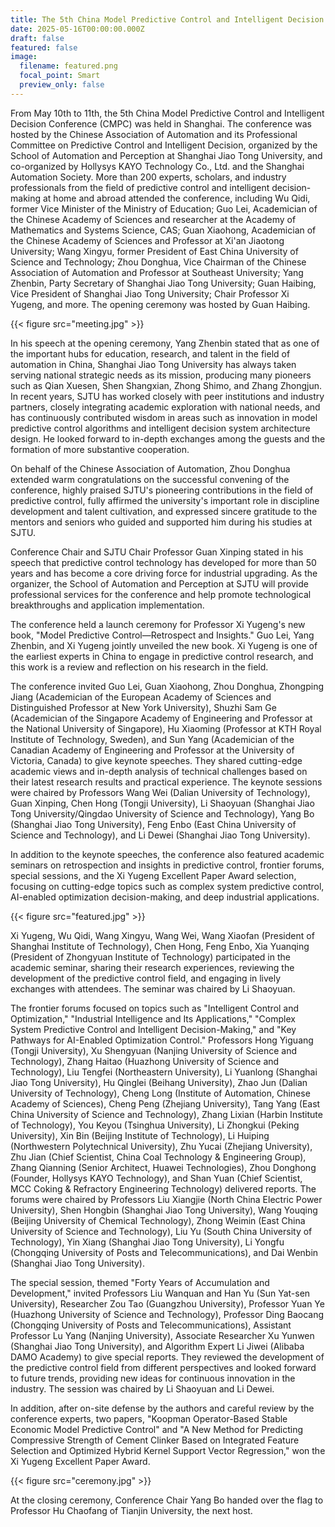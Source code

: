 ```yaml
---
title: The 5th China Model Predictive Control and Intelligent Decision Conference Held in Shanghai
date: 2025-05-16T00:00:00.000Z
draft: false
featured: false
image:
  filename: featured.png
  focal_point: Smart
  preview_only: false
---
```


From May 10th to 11th, the 5th China Model Predictive Control and Intelligent Decision Conference (CMPC) was held in Shanghai. The conference was hosted by the Chinese Association of Automation and its Professional Committee on Predictive Control and Intelligent Decision, organized by the School of Automation and Perception at Shanghai Jiao Tong University, and co-organized by Hollysys KAYO Technology Co., Ltd. and the Shanghai Automation Society. More than 200 experts, scholars, and industry professionals from the field of predictive control and intelligent decision-making at home and abroad attended the conference, including Wu Qidi, former Vice Minister of the Ministry of Education; Guo Lei, Academician of the Chinese Academy of Sciences and researcher at the Academy of Mathematics and Systems Science, CAS; Guan Xiaohong, Academician of the Chinese Academy of Sciences and Professor at Xi'an Jiaotong University; Wang Xingyu, former President of East China University of Science and Technology; Zhou Donghua, Vice Chairman of the Chinese Association of Automation and Professor at Southeast University; Yang Zhenbin, Party Secretary of Shanghai Jiao Tong University; Guan Haibing, Vice President of Shanghai Jiao Tong University; Chair Professor Xi Yugeng, and more. The opening ceremony was hosted by Guan Haibing.

{{< figure src="meeting.jpg" >}}

In his speech at the opening ceremony, Yang Zhenbin stated that as one of the important hubs for education, research, and talent in the field of automation in China, Shanghai Jiao Tong University has always taken serving national strategic needs as its mission, producing many pioneers such as Qian Xuesen, Shen Shangxian, Zhong Shimo, and Zhang Zhongjun. In recent years, SJTU has worked closely with peer institutions and industry partners, closely integrating academic exploration with national needs, and has continuously contributed wisdom in areas such as innovation in model predictive control algorithms and intelligent decision system architecture design. He looked forward to in-depth exchanges among the guests and the formation of more substantive cooperation.

On behalf of the Chinese Association of Automation, Zhou Donghua extended warm congratulations on the successful convening of the conference, highly praised SJTU's pioneering contributions in the field of predictive control, fully affirmed the university's important role in discipline development and talent cultivation, and expressed sincere gratitude to the mentors and seniors who guided and supported him during his studies at SJTU.

Conference Chair and SJTU Chair Professor Guan Xinping stated in his speech that predictive control technology has developed for more than 50 years and has become a core driving force for industrial upgrading. As the organizer, the School of Automation and Perception at SJTU will provide professional services for the conference and help promote technological breakthroughs and application implementation.

The conference held a launch ceremony for Professor Xi Yugeng's new book, "Model Predictive Control—Retrospect and Insights." Guo Lei, Yang Zhenbin, and Xi Yugeng jointly unveiled the new book. Xi Yugeng is one of the earliest experts in China to engage in predictive control research, and this work is a review and reflection on his research in the field.

The conference invited Guo Lei, Guan Xiaohong, Zhou Donghua, Zhongping Jiang (Academician of the European Academy of Sciences and Distinguished Professor at New York University), Shuzhi Sam Ge (Academician of the Singapore Academy of Engineering and Professor at the National University of Singapore), Hu Xiaoming (Professor at KTH Royal Institute of Technology, Sweden), and Sun Yang (Academician of the Canadian Academy of Engineering and Professor at the University of Victoria, Canada) to give keynote speeches. They shared cutting-edge academic views and in-depth analysis of technical challenges based on their latest research results and practical experience. The keynote sessions were chaired by Professors Wang Wei (Dalian University of Technology), Guan Xinping, Chen Hong (Tongji University), Li Shaoyuan (Shanghai Jiao Tong University/Qingdao University of Science and Technology), Yang Bo (Shanghai Jiao Tong University), Feng Enbo (East China University of Science and Technology), and Li Dewei (Shanghai Jiao Tong University).

In addition to the keynote speeches, the conference also featured academic seminars on retrospection and insights in predictive control, frontier forums, special sessions, and the Xi Yugeng Excellent Paper Award selection, focusing on cutting-edge topics such as complex system predictive control, AI-enabled optimization decision-making, and deep industrial applications.

{{< figure src="featured.jpg" >}}

Xi Yugeng, Wu Qidi, Wang Xingyu, Wang Wei, Wang Xiaofan (President of Shanghai Institute of Technology), Chen Hong, Feng Enbo, Xia Yuanqing (President of Zhongyuan Institute of Technology) participated in the academic seminar, sharing their research experiences, reviewing the development of the predictive control field, and engaging in lively exchanges with attendees. The seminar was chaired by Li Shaoyuan.

The frontier forums focused on topics such as "Intelligent Control and Optimization," "Industrial Intelligence and Its Applications," "Complex System Predictive Control and Intelligent Decision-Making," and "Key Pathways for AI-Enabled Optimization Control." Professors Hong Yiguang (Tongji University), Xu Shengyuan (Nanjing University of Science and Technology), Zhang Haitao (Huazhong University of Science and Technology), Liu Tengfei (Northeastern University), Li Yuanlong (Shanghai Jiao Tong University), Hu Qinglei (Beihang University), Zhao Jun (Dalian University of Technology), Cheng Long (Institute of Automation, Chinese Academy of Sciences), Cheng Peng (Zhejiang University), Tang Yang (East China University of Science and Technology), Zhang Lixian (Harbin Institute of Technology), You Keyou (Tsinghua University), Li Zhongkui (Peking University), Xin Bin (Beijing Institute of Technology), Li Huiping (Northwestern Polytechnical University), Zhu Yucai (Zhejiang University), Zhu Jian (Chief Scientist, China Coal Technology & Engineering Group), Zhang Qianning (Senior Architect, Huawei Technologies), Zhou Donghong (Founder, Hollysys KAYO Technology), and Shan Yuan (Chief Scientist, MCC Coking & Refractory Engineering Technology) delivered reports. The forums were chaired by Professors Liu Xiangjie (North China Electric Power University), Shen Hongbin (Shanghai Jiao Tong University), Wang Youqing (Beijing University of Chemical Technology), Zhong Weimin (East China University of Science and Technology), Liu Yu (South China University of Technology), Yin Xiang (Shanghai Jiao Tong University), Li Yongfu (Chongqing University of Posts and Telecommunications), and Dai Wenbin (Shanghai Jiao Tong University).

The special session, themed "Forty Years of Accumulation and Development," invited Professors Liu Wanquan and Han Yu (Sun Yat-sen University), Researcher Zou Tao (Guangzhou University), Professor Yuan Ye (Huazhong University of Science and Technology), Professor Ding Baocang (Chongqing University of Posts and Telecommunications), Assistant Professor Lu Yang (Nanjing University), Associate Researcher Xu Yunwen (Shanghai Jiao Tong University), and Algorithm Expert Li Jiwei (Alibaba DAMO Academy) to give special reports. They reviewed the development of the predictive control field from different perspectives and looked forward to future trends, providing new ideas for continuous innovation in the industry. The session was chaired by Li Shaoyuan and Li Dewei.

In addition, after on-site defense by the authors and careful review by the conference experts, two papers, "Koopman Operator-Based Stable Economic Model Predictive Control" and "A New Method for Predicting Compressive Strength of Cement Clinker Based on Integrated Feature Selection and Optimized Hybrid Kernel Support Vector Regression," won the Xi Yugeng Excellent Paper Award.

{{< figure src="ceremony.jpg" >}}

At the closing ceremony, Conference Chair Yang Bo handed over the flag to Professor Hu Chaofang of Tianjin University, the next host. 